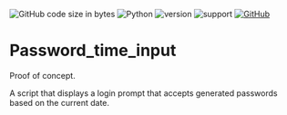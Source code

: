 ![GitHub code size in bytes](https://img.shields.io/github/languages/code-size/Anthony-T-N/Password_time_input)
![Python](https://img.shields.io/badge/python-%3E%3D3-brightgreen.svg)
![version](https://img.shields.io/badge/version-0.0.0-yellow.svg)
![support](https://img.shields.io/badge/OS-Windows-orange.svg)
[![GitHub](https://img.shields.io/github/license/mashape/apistatus.svg)](https://github.com/Anthony-T-N/Password_time_input)

# Password_time_input

Proof of concept.

A script that displays a login prompt that accepts generated passwords based on the current date.
